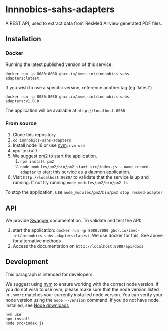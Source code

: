 # Innnobics-sahs-adapters

A REST API, used to extract data from ResMed Airview generated PDF files.  

## Installation

### Docker

Running the latest published version of this service:

`docker run -p 8080:8080 ghcr.io/imec-int/innnobics-sahs-adapters:latest`

If you wish to use a specific version, reference another tag (eg 'latest')

`docker run -p 8080:8080 ghcr.io/imec-int/innnobics-sahs-adapters:v1.0.0`

The application will be available at `http://localhost:8080`

### From source

1. Clone this repository
2. `cd innnobics-sahs-adapters`
3. Install node 16 or use [nvm](https://github.com/nvm-sh/nvm): `nvm use`
4. `npm install`
5. We suggest [pm2](https://pm2.keymetrics.io/) to start the application. 
   1. `npm install pm2`
   2. `node_modules/pm2/bin/pm2 start src/index.js --name resmed-adapter` to start this service as a daemon application. 
6. Visit `http://localhost:8080/` to validate that the service is up and running. If not try running `node_modules/pm2/bin/pm2 ls` 

To stop the application, use `node_modules/pm2/bin/pm2 stop resmed-adapter`

## API

We provide [Swagger](https://swagger.io/) documentation. To validate and test the API:

1. start the application: `docker run -p 8080:8080 ghcr.io/imec-int/innnobics-sahs-adapters:latest`. We use docker for this. See above for alternative methods 
2. Access the documentation on `http://localhost:8080/api/docs`

## Development

This paragraph is intended for developers.  

We suggest using [nvm](https://github.com/nvm-sh/nvm) to ensure working with the correct node version. If you do not wish to use nvm, please make sure that the node version listed in `.nvmrc` matches your currently installed node version. You can verify your node version using the `node --version` command. If you do not have node installed, see [Node downloads](https://nodejs.org/en/download/)

```
nvm use
npm install
node src/index.js
```

